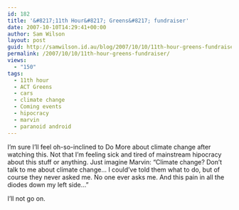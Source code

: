 ```yaml
---
id: 182
title: '&#8217;11th Hour&#8217; Greens&#8217; fundraiser'
date: 2007-10-10T14:29:41+00:00
author: Sam Wilson
layout: post
guid: http://samwilson.id.au/blog/2007/10/10/11th-hour-greens-fundraiser/
permalink: /2007/10/10/11th-hour-greens-fundraiser/
views:
  - "150"
tags:
  - 11th hour
  - ACT Greens
  - cars
  - climate change
  - Coming events
  - hipocracy
  - marvin
  - paranoid android
---
```

I&#8217;m sure I&#8217;ll feel oh-so-inclined to Do More about climate change after watching this. Not that I&#8217;m feeling sick and tired of mainstream hipocracy about this stuff or anything. Just imagine Marvin: &#8220;Climate change? Don&#8217;t talk to me about climate change&#8230; I could&#8217;ve told them what to do, but of course they never asked me. No one ever asks me. And this pain in all the diodes down my left side&#8230;&#8221;

I&#8217;ll not go on.